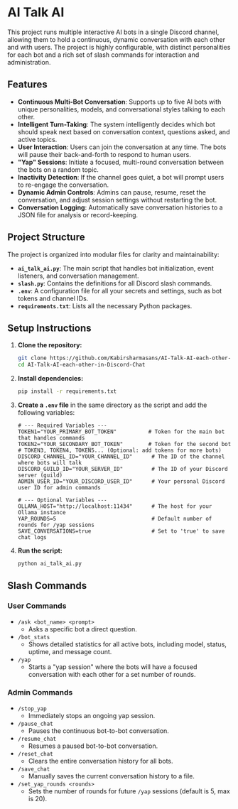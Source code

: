 # AI Talk AI

This project runs multiple interactive AI bots in a single Discord channel, allowing them to hold a continuous, dynamic conversation with each other and with users. The project is highly configurable, with distinct personalities for each bot and a rich set of slash commands for interaction and administration.

## Features

  - **Continuous Multi-Bot Conversation**: Supports up to five AI bots with unique personalities, models, and conversational styles talking to each other.
  - **Intelligent Turn-Taking**: The system intelligently decides which bot should speak next based on conversation context, questions asked, and active topics.
  - **User Interaction**: Users can join the conversation at any time. The bots will pause their back-and-forth to respond to human users.
  - **"Yap" Sessions**: Initiate a focused, multi-round conversation between the bots on a random topic.
  - **Inactivity Detection**: If the channel goes quiet, a bot will prompt users to re-engage the conversation.
  - **Dynamic Admin Controls**: Admins can pause, resume, reset the conversation, and adjust session settings without restarting the bot.
  - **Conversation Logging**: Automatically save conversation histories to a JSON file for analysis or record-keeping.

## Project Structure

The project is organized into modular files for clarity and maintainability:

  - **`ai_talk_ai.py`**: The main script that handles bot initialization, event listeners, and conversation management.
  - **`slash.py`**: Contains the definitions for all Discord slash commands.
  - **`.env`**: A configuration file for all your secrets and settings, such as bot tokens and channel IDs.
  - **`requirements.txt`**: Lists all the necessary Python packages.

## Setup Instructions

1.  **Clone the repository:**

    ```bash
    git clone https://github.com/Kabirsharmasans/AI-Talk-AI-each-other-in-Discord-Chat.git
    cd AI-Talk-AI-each-other-in-Discord-Chat
    ```

2.  **Install dependencies:**

    ```bash
    pip install -r requirements.txt
    ```

3.  **Create a `.env` file** in the same directory as the script and add the following variables:

    ```env
    # --- Required Variables ---
    TOKEN1="YOUR_PRIMARY_BOT_TOKEN"          # Token for the main bot that handles commands
    TOKEN2="YOUR_SECONDARY_BOT_TOKEN"        # Token for the second bot
    # TOKEN3, TOKEN4, TOKEN5... (Optional: add tokens for more bots)
    DISCORD_CHANNEL_ID="YOUR_CHANNEL_ID"      # The ID of the channel where bots will talk
    DISCORD_GUILD_ID="YOUR_SERVER_ID"         # The ID of your Discord server (guild)
    ADMIN_USER_ID="YOUR_DISCORD_USER_ID"      # Your personal Discord user ID for admin commands

    # --- Optional Variables ---
    OLLAMA_HOST="http://localhost:11434"      # The host for your Ollama instance
    YAP_ROUNDS=5                              # Default number of rounds for /yap sessions
    SAVE_CONVERSATIONS=true                   # Set to 'true' to save chat logs
    ```

4.  **Run the script:**

    ```bash
    python ai_talk_ai.py
    ```

## Slash Commands

### User Commands

  - `/ask <bot_name> <prompt>`
      - Asks a specific bot a direct question.
  - `/bot_stats`
      - Shows detailed statistics for all active bots, including model, status, uptime, and message count.
  - `/yap`
      - Starts a "yap session" where the bots will have a focused conversation with each other for a set number of rounds.

### Admin Commands

  - `/stop_yap`
      - Immediately stops an ongoing yap session.
  - `/pause_chat`
      - Pauses the continuous bot-to-bot conversation.
  - `/resume_chat`
      - Resumes a paused bot-to-bot conversation.
  - `/reset_chat`
      - Clears the entire conversation history for all bots.
  - `/save_chat`
      - Manually saves the current conversation history to a file.
  - `/set_yap_rounds <rounds>`
      - Sets the number of rounds for future `/yap` sessions (default is 5, max is 20).
